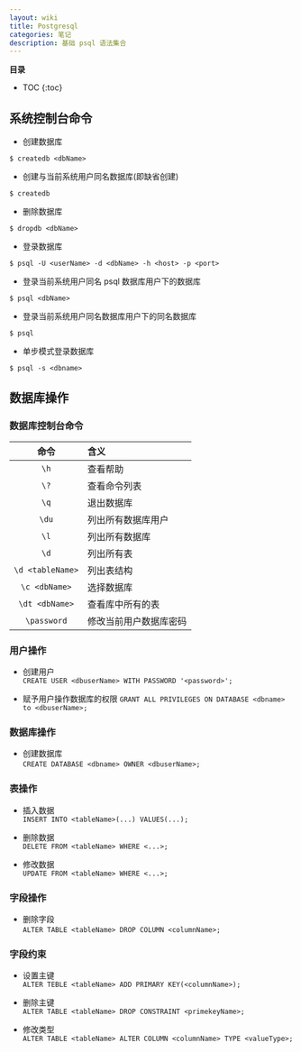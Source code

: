 ```yaml
---
layout: wiki
title: Postgresql
categories: 笔记
description: 基础 psql 语法集合
---
```


**目录**

* TOC
{:toc}

## 系统控制台命令

* 创建数据库

`$ createdb <dbName>`

* 创建与当前系统用户同名数据库(即缺省创建)

`$ createdb`

* 删除数据库

`$ dropdb <dbName>`

* 登录数据库

`$ psql -U <userName> -d <dbName> -h <host> -p <port>`

* 登录当前系统用户同名 psql 数据库用户下的数据库

`$ psql <dbName>`

* 登录当前系统用户同名数据库用户下的同名数据库

`$ psql`

* 单步模式登录数据库

`$ psql -s <dbname>`

## 数据库操作

### 数据库控制台命令

| 命令 | 含义 |
| :-: | :-- |
| `\h` | 查看帮助 |
| `\?` | 查看命令列表 |
| `\q` | 退出数据库 |
| `\du` | 列出所有数据库用户 |
| `\l` | 列出所有数据库 |
| `\d` | 列出所有表 |
| `\d <tableName>` | 列出表结构 |
| `\c <dbName>` | 选择数据库 |
| `\dt <dbName>` | 查看库中所有的表 |
| `\password` | 修改当前用户数据库密码 |

### 用户操作

* 创建用户  
`CREATE USER <dbuserName> WITH PASSWORD '<password>';`

* 赋予用户操作数据库的权限
`GRANT ALL PRIVILEGES ON DATABASE <dbname> to <dbuserName>;`

### 数据库操作

* 创建数据库  
`CREATE DATABASE <dbname> OWNER <dbuserName>;`

### 表操作

* 插入数据  
`INSERT INTO <tableName>(...) VALUES(...);`

* 删除数据  
`DELETE FROM <tableName> WHERE <...>;`

* 修改数据  
`UPDATE FROM <tableName> WHERE <...>;`

### 字段操作

* 删除字段  
`ALTER TABLE <tableName> DROP COLUMN <columnName>;`

### 字段约束

* 设置主键  
`ALTER TEBLE <tableName> ADD PRIMARY KEY(<columnName>);`

* 删除主键  
`ALTER TABLE <tableName> DROP CONSTRAINT <primekeyName>;`

* 修改类型  
`ALTER TABLE <tableName> ALTER COLUMN <columnName> TYPE <valueType>;`
